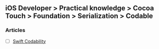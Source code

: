 ## iOS Developer > Practical knowledge > Cocoa Touch > Foundation > Serialization > Codable

### Articles
- [ ] [Swift Codability](https://medium.com/@ravi.aggarwal61/swift-codability-d0d232065cad)


